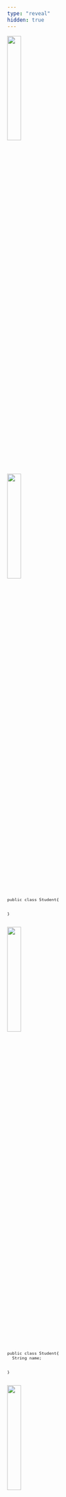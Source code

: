 ```yaml
---
type: "reveal"
hidden: true
---
```


<section>
	<img class="plain" style="width: 25%" src="/images/11.3.methods.student.png">
  <pre class="stretch" style="font-size: .8em"><code class="java">
  </code></pre>
</section>


<section>
	<img class="plain" style="width: 25%" src="/images/11.3.methods.student.png">
  <pre class="stretch" style="font-size: .8em"><code class="java">public class Student{

}</code></pre>
</section>

<section>
	<img class="plain" style="width: 25%" src="/images/11.3.methods.student.png">
  <pre class="stretch" style="font-size: .8em"><code class="java">public class Student{
  String name;

}</code></pre>
</section>

<section>
	<img class="plain" style="width: 25%" src="/images/11.3.methods.student.png">
  <pre class="stretch" style="font-size: .8em"><code class="java">public class Student{
  String name;
  <mark style="background-color: red">name = "test";</mark>

}</code></pre>
</section>


<section>
	<img class="plain" style="width: 25%" src="/images/11.3.methods.student.png">
  <pre class="stretch" style="font-size: .8em"><code class="java">public class Student{
  String name = test;

}</code></pre>
</section>


<section>
	<img class="plain" style="width: 25%" src="/images/11.3.methods.student.png">
  <pre class="stretch" style="font-size: .8em"><code class="java">public class Student{
  String name = test;
  int age = 19;
  String student_id = "123456987";
  int credits = 0;
  double gpa= 0.0;
}</code></pre>
</section>


<section>
	<img class="plain" style="width: 25%" src="/images/11.3.methods.student.png">
  <pre class="stretch" style="font-size: .8em"><code class="java">public class Student{
  public String name = test;
  public int age = 19;
  public String student_id = "123456987";
  public int credits = 0;
  public double gpa= 0.0;
}</code></pre>
</section>



<section>
	<img class="plain" style="width: 25%" src="/images/11.3.methods.student.png">
  <pre class="stretch" style="font-size: .8em"><code class="java">public class Student{
  public String name;
  public int age;
  public String student_id;
  public int credits;
  public double gpa;
}</code></pre>
</section>
